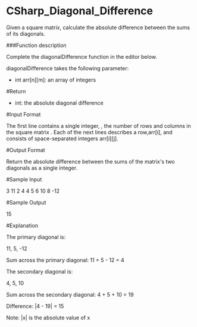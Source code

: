 # CSharp_Diagonal_Difference
Given a square matrix, calculate the absolute difference between the sums of its diagonals.

###Function description

Complete the diagonalDifference function in the editor below.

diagonalDifference takes the following parameter:

- int arr[n][m]: an array of integers

#Return

- int: the absolute diagonal difference

#Input Format

The first line contains a single integer, , the number of rows and columns in the square matrix .
Each of the next  lines describes a row,arr[i], and consists of  space-separated integers arr[i][j].

#Output Format

Return the absolute difference between the sums of the matrix's two diagonals as a single integer.

#Sample Input

3
11 2 4
4 5 6
10 8 -12

#Sample Output

15

#Explanation

The primary diagonal is:

11, 5, -12

Sum across the primary diagonal: 11 + 5 - 12 = 4

The secondary diagonal is:

4, 5, 10

Sum across the secondary diagonal: 4 + 5 + 10 = 19

Difference: |4 - 19| = 15

Note: |x| is the absolute value of x
